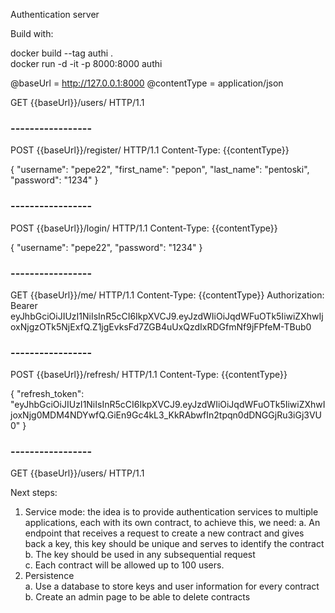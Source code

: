 Authentication server


Build with:

docker build --tag authi .   
docker run -d -it -p 8000:8000 authi
   
@baseUrl = http://127.0.0.1:8000
@contentType = application/json


GET {{baseUrl}}/users/ HTTP/1.1

### ----------------- ###

POST {{baseUrl}}/register/ HTTP/1.1
Content-Type: {{contentType}}

{
    "username": "pepe22",
    "first_name": "pepon",
    "last_name": "pentoski",
    "password": "1234"
}

### ----------------- ###

POST {{baseUrl}}/login/ HTTP/1.1
Content-Type: {{contentType}}

{
    "username": "pepe22",
    "password": "1234"
}

### ----------------- ###

GET {{baseUrl}}/me/ HTTP/1.1
Content-Type: {{contentType}}
Authorization: Bearer eyJhbGciOiJIUzI1NiIsInR5cCI6IkpXVCJ9.eyJzdWIiOiJqdWFuOTk5IiwiZXhwIjoxNjgzOTk5NjExfQ.Z1jgEvksFd7ZGB4uUxQzdIxRDGfmNf9jFPfeM-TBub0

### ----------------- ###

POST {{baseUrl}}/refresh/ HTTP/1.1
Content-Type: {{contentType}}

{
    "refresh_token": "eyJhbGciOiJIUzI1NiIsInR5cCI6IkpXVCJ9.eyJzdWIiOiJqdWFuOTk5IiwiZXhwIjoxNjg0MDM4NDYwfQ.GiEn9Gc4kL3_KkRAbwfIn2tpqn0dDNGGjRu3iGj3VU0"
}

### ----------------- ###

GET {{baseUrl}}/users/ HTTP/1.1

Next steps:

1.	Service mode: the idea is to provide authentication services to multiple applications, each with its own contract, to achieve this, we need:
a.	An endpoint that receives a request to create a new contract and gives back a key, this key should be unique and serves to identify the contract    
b.	The key should be used in any subsequential request    
c.	Each contract will be allowed up to 100 users.   
3.	Persistence   
a.	Use a database to store keys and user information for every contract    
b.	Create an admin page to be able to delete contracts   



